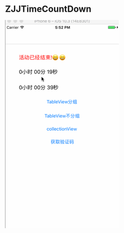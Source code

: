 # ZJJTimeCountDown
![image](https://github.com/04zhujunjie/ZJJTimeCountDown/blob/master/Screenshot/ZJJCountDown.gif)
